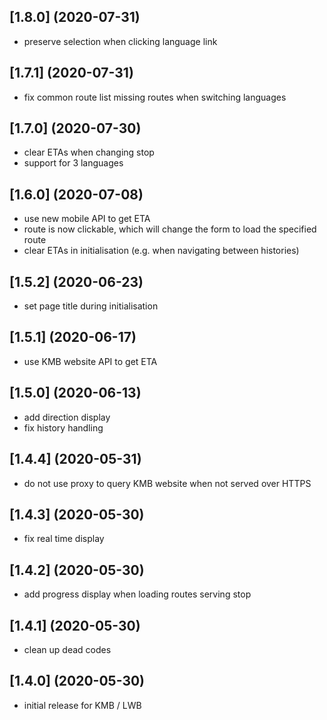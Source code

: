 ## [1.8.0] (2020-07-31)
* preserve selection when clicking language link

## [1.7.1] (2020-07-31)
* fix common route list missing routes when switching languages

## [1.7.0] (2020-07-30)
* clear ETAs when changing stop
* support for 3 languages

## [1.6.0] (2020-07-08)
* use new mobile API to get ETA
* route is now clickable, which will change the form to load the specified route
* clear ETAs in initialisation (e.g. when navigating between histories)

## [1.5.2] (2020-06-23)
* set page title during initialisation

## [1.5.1] (2020-06-17)
* use KMB website API to get ETA

## [1.5.0] (2020-06-13)
* add direction display
* fix history handling

## [1.4.4] (2020-05-31)
* do not use proxy to query KMB website when not served over HTTPS

## [1.4.3] (2020-05-30)
* fix real time display

## [1.4.2] (2020-05-30)
* add progress display when loading routes serving stop

## [1.4.1] (2020-05-30)
* clean up dead codes

## [1.4.0] (2020-05-30)
* initial release for KMB / LWB
